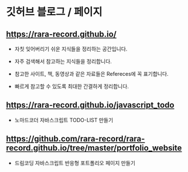 # 깃허브 블로그 / 페이지

## https://rara-record.github.io/

- 자칫 잊어버리기 쉬운 지식들을 정리하는 공간입니다.

- 자주 검색해서 참고하는 지식들을 정리합니다.

- 참고한 사이트, 책, 동영상과 같은 자료들은 Refereces에 꼭 표기합니다.

- 빠르게 참고할 수 있도록 최대한 간결하게 정리합니다.

## https://rara-record.github.io/javascript_todo
- 노마드코더 자바스크립트 TODO-LIST 만들기


## https://github.com/rara-record/rara-record.github.io/tree/master/portfolio_website
- 드림코딩 자바스크립트 반응형 포트폴리오 페이지 만들기
